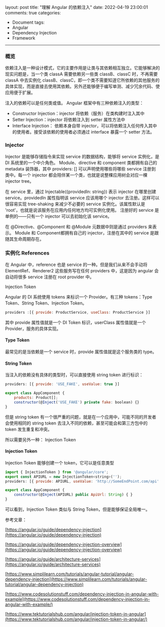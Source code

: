 layout: post
title: "理解 Angular 的依赖注入"
date: 2022-04-19 23:00:01
comments: true
categories: 
- Document
tags:
- Angular
- Dependency Injection
- Framework
---

### 概览

依赖注入是一种设计模式，它的主要作用是让类与其依赖相互独立。它能够解决的现实问题是，当一个类 classA 需要依赖另一些类 classB、classC 时，不再需要 classA 中去实例化 classB、classC，即一个类不需要知道它所依赖的其他服务的具体实现，而是直接去使用其依赖。另外还能够便于编写单测、减少冗余代码、使应用便于扩展。

注入的依赖可以是任何类或值。
Angular 框架中有三种依赖注入的类型：

- Constructor Injection：injector 将依赖（服务）在类构建时注入其中
- Setter Injection：injector 将依赖注入到 setter 属性方法中
- Interface Injection： 依赖本身自带 injector，可以将依赖注入任何传入其中的使用者。接受该依赖的使用者必须通过 interface 暴露一个 setter 方法。

<!-- more -->

### Injector

Injector 是能够存储指令来实现 service 的数据结构，能够将 service 实例化，是 DI 系统里的一个中介角色。
Module、directive 和 component 类都拥有自己的 metadata 装饰器，其中 providers: [] 可以声明使用哪些将哪些 service 注册到类中。每一个 injector 都会陪伴某一个类，也就是说整棵应用树会对应一棵 injector tree。

在 service 里，通过 Injectable({providedIn: string}) 表示 injector 在哪里创建 service。providedIn 属性指明该 service 应该用哪个 injector 去注册。这样可以很容易实现 tree-shaking 来减少不必要的 service 实例化。该属性默认是 'root'，也就是说该服务在应用内任何地方均可实例化使用。
注册好的 service 是单例的——只有一个 injector 可以去初始化该 service。

在 @Directive、@Component  和 @Module  元数据中则是通过 providers 来表示。 
Module 和 Component都拥有自己的 injector，注册在其中的 service 是跟随其生命周期存在。

### 实例化 References

在 Angular 中，reference 也是 service 的一种。但是我们从来不会手动将 ElementRef、Renderer2 这些服务写在任何 providers 中，这是因为 angular 会自动将很多 service 注册在 root provider 中。

Injection Token

Angular 的 DI 系统使用 tokens 来标识一个 Provider。有三种 tokens：Type Token、String Token、Injection Token。

```jsx
providers :[{ provide: ProductService, useClass: ProductService }]
```

其中 provide 属性值就是一个 DI Token 标识，userClass 属性值就是一个 Provider，服务的具体实现。

#### Type Token

最常见的是当依赖是一个 service 时，provide 属性值就是这个服务类的 type。

#### String Token

当注入的依赖没有具体的类型时，可以直接使用 string token 进行标识：

```jsx
providers: [{ provide: 'USE_FAKE', useValue: true }]

export class AppComponent {
	products: Product[];
	constructor(@Inject('USE_FAKE') private fake: boolean) {}
}
```

但是 string token 有一个很严重的问题，就是在一个应用中，可能不同的开发者会使用相同的 string token 去注入不同的依赖，甚至可能会和第三方包中的 token 发生重复和冲突。

所以需要另外一种： Injection Token

#### Injection Token

Injection Token 能够创建一个 token，它可以是任意类型

```jsx
import { InjectionToken } from '@angular/core';
export const APIURL = new InjectionToken<string>('');
providers: [{ provide: APIURL, useValue: 'http://SomeEndPoint.com/api' }]

export class AppComponent {
	constructor(@Inject(APIURL) public ApiUrl: String) { }
}
```

可以看到，Injection Token 类似与 String Token，但是能够保证全局唯一。

参考文章：

[https://angular.io/guide/dependency-injection](https://angular.io/guide/dependency-injection)

[https://angular.io/guide/dependency-injection-overview](https://angular.io/guide/dependency-injection-overview)

[https://angular.io/guide/architecture-services](https://angular.io/guide/architecture-services)

[https://www.simplilearn.com/tutorials/angular-tutorial/angular-dependency-injection](https://www.simplilearn.com/tutorials/angular-tutorial/angular-dependency-injection)

[https://www.codesolutionstuff.com/dependency-injection-in-angular-with-example](https://www.codesolutionstuff.com/dependency-injection-in-angular-with-example/)

[https://www.tektutorialshub.com/angular/injection-token-in-angular](https://www.tektutorialshub.com/angular/injection-token-in-angular/)